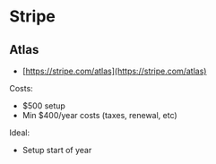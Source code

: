 # Stripe

## Atlas

* [https://stripe.com/atlas](https://stripe.com/atlas)

Costs:

* $500 setup
* Min $400/year costs \(taxes, renewal, etc\)

Ideal:

* Setup start of year

